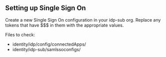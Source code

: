 ## Setting up Single Sign On

Create a new Single Sign On configuration in your idp-sub org.
Replace any tokens that have $$$ in them with the appropriate values.

Files to check:
- identity/idp/config/connectedApps/
- identity/idp-sub/samlssoconfigs/
